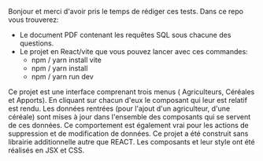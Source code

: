 Bonjour et merci d'avoir pris le temps de rédiger ces tests. Dans ce repo vous trouverez:

- Le document PDF contenant les requêtes SQL sous chacune des questions.
- Le projet en React/vite que vous pouvez lancer avec ces commandes:
  - npm / yarn install vite
  - npm / yarn install
  - npm / yarn run dev

Ce projet est une interface comprenant trois menus ( Agriculteurs, Céréales et Apports). En cliquant sur chacun d'eux le composant qui leur est relatif est rendu. Les données rentrées (pour l'ajout d'un agriculteur, d'une céréale) sont mises à jour dans l'ensemble des composants qui se servent de ces données. Ce comportement est également vrai pour les actions de suppression et de modification de données.
Ce projet a été construit sans librairie additionnelle autre que REACT. Les composants et leur style ont été réalisés en JSX et CSS.
